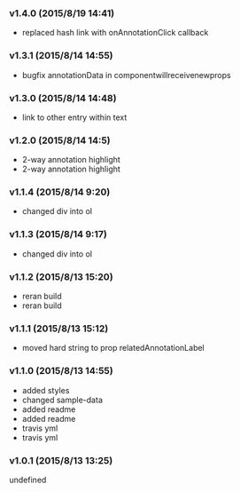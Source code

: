 ### v1.4.0	(2015/8/19 14:41)
* replaced hash link with onAnnotationClick callback

### v1.3.1	(2015/8/14 14:55)
* bugfix annotationData in componentwillreceivenewprops

### v1.3.0	(2015/8/14 14:48)
* link to other entry within text

### v1.2.0	(2015/8/14 14:5)
* 2-way annotation highlight
* 2-way annotation highlight

### v1.1.4	(2015/8/14 9:20)
* changed div into ol

### v1.1.3	(2015/8/14 9:17)
* changed div into ol

### v1.1.2	(2015/8/13 15:20)
* reran build
* reran build

### v1.1.1	(2015/8/13 15:12)
* moved hard string to prop relatedAnnotationLabel

### v1.1.0	(2015/8/13 14:55)
* added styles
* changed sample-data
* added readme
* added readme
* travis yml
* travis yml

### v1.0.1	(2015/8/13 13:25)


undefined